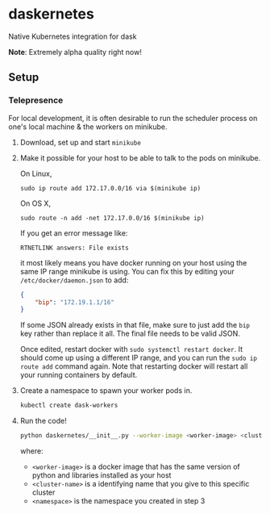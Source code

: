 # daskernetes
Native Kubernetes integration for dask

**Note**: Extremely alpha quality right now!

## Setup

### Telepresence

For local development, it is often desirable to run the scheduler
process on one's local machine & the workers on minikube.

1. Download, set up and start `minikube`
2. Make it possible for your host to be able to talk to the pods
   on minikube.

   On Linux,
   ```
   sudo ip route add 172.17.0.0/16 via $(minikube ip)
   ```

   On OS X,
   ```
   sudo route -n add -net 172.17.0.0/16 $(minikube ip)
   ```

   If you get an error message like:

   ```
   RTNETLINK answers: File exists
   ```

   it most likely means you have docker running on your host using
   the same IP range minikube is using. You can fix this by editing
   your `/etc/docker/daemon.json` to add:

   ```json
   {
       "bip": "172.19.1.1/16"
   }
   ```

   If some JSON already exists in that file, make sure to just add the
   `bip` key rather than replace it all. The final file needs to be
   valid JSON.

   Once edited, restart docker with `sudo systemctl restart docker`.
   It should come up using a different IP range, and you can run the
   `sudo ip route add` command again. Note that restarting docker
   will restart all your running containers by default.

3. Create a namespace to spawn your worker pods in.

   ```bash
   kubectl create dask-workers
   ```
   
4. Run the code!
   
   ```bash
   python daskernetes/__init__.py --worker-image <worker-image> <cluster-name> <namespace>
   ```
   
   where:
   
      - `<worker-image>` is a docker image that has the same version of
        python and libraries installed as your host
      - `<cluster-name>` is a identifying name that you give to this 
        specific cluster
      - `<namespace>` is the namespace you created in step 3
      
